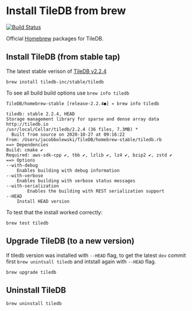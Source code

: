 # Install TileDB from brew

[![Build Status](https://travis-ci.org/TileDB-Inc/homebrew-stable.svg?branch=master)](https://travis-ci.org/TileDB-Inc/homebrew-stable)

Official [Homebrew](https://brew.sh/) packages for TileDB.

## Install TileDB (from stable tap)

The latest stable verison of [TileDB v2.2.4](https://github.com/TileDB-Inc/TileDB/releases/tag/2.2.4)

```
brew install tiledb-inc/stable/tiledb
```

To see all build build options use `brew info tiledb`

```
TileDB/homebrew-stable [release-2.2.4●] » brew info tiledb

tiledb: stable 2.2.4, HEAD
Storage management library for sparse and dense array data
http://tiledb.io
/usr/local/Cellar/tiledb/2.2.4 (36 files, 7.3MB) *
  Built from source on 2020-10-27 at 09:16:22
From: /Users/jacobbolewski/TileDB/homebrew-stable/tiledb.rb
==> Dependencies
Build: cmake ✔
Required: aws-sdk-cpp ✔, tbb ✔, lzlib ✔, lz4 ✔, bzip2 ✔, zstd ✔
==> Options
--with-debug
	Enables building with debug information
--with-verbose
	Enables building with verbose status messages
--with-serialization
        Enables the building with REST serialization support
--HEAD
	Install HEAD version
```

To test that the install worked correctly:

```
brew test tiledb
```

## Upgrade TileDB (to a new version)

If tiledb version was installed with `--HEAD` flag, to get the latest `dev` commit first `brew unintsall tiledb` and intstall again with `--HEAD` flag. 

```
brew upgrade tiledb
```

## Uninstall TileDB

```
brew uninstall tiledb
```

